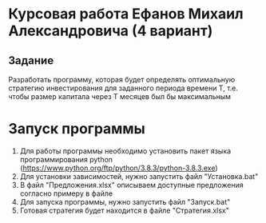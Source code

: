 # Курсовая работа Ефанов Михаил Александровича (4 вариант)
## Задание
Разработать программу, которая будет определять оптимальную стратегию
инвестирования для заданного периода времени T, т.е. чтобы размер капитала через T
месяцев был бы максимальным
# Запуск программы
1. Для работы программы необходимо установить пакет языка программирования python (https://www.python.org/ftp/python/3.8.3/python-3.8.3.exe)
2. Для установки зависимостей, нужно запустить файл "Установка.bat" 
3. В файл "Предложения.xlsx" описываем доступные предложения согласно примеру в файле
4. Для запуска программы, нужно запустить файл "Запуск.bat" 
5. Готовая стратегия будет находится в файле "Стратегия.xlsx"
